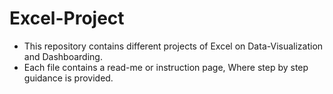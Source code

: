 # Excel-Project

- This repository contains different projects of
  Excel on Data-Visualization and Dashboarding.
- Each file contains a read-me or instruction page, Where step by step guidance is provided.

<br>
